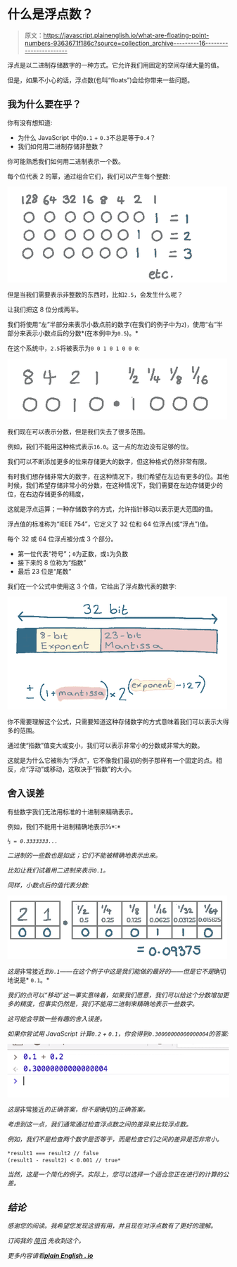 # 什么是浮点数？

> 原文：<https://javascript.plainenglish.io/what-are-floating-point-numbers-9363671f186c?source=collection_archive---------16----------------------->

浮点是以二进制存储数字的一种方式。它允许我们用固定的空间存储大量的值。

但是，如果不小心的话，浮点数(也叫“floats”)会给你带来一些问题。

## 我为什么要在乎？

你有没有想知道:

*   为什么 JavaScript 中的`0.1` + `0.3`不总是等于`0.4`？
*   我们如何用二进制存储非整数？

你可能熟悉我们如何用二进制表示一个数。

每个位代表 2 的幂，通过组合它们，我们可以产生每个整数:

![](img/818e18db0401a85e6617a62220114018.png)

但是当我们需要表示非整数的东西时，比如`2.5`，会发生什么呢？

让我们把这 8 位分成两半。

我们将使用“左”半部分来表示小数点前的数字(在我们的例子中为`2`)，使用“右”半部分来表示小数点后的分数*(在本例中为`0.5`)。*

在这个系统中，`2.5`将被表示为`0 0 1 0 1 0 0 0`:

![](img/6fc019931c53bf626d0d5a33ee6224e4.png)

我们现在可以表示分数，但是我们失去了很多范围。

例如，我们不能用这种格式表示`16.0`。这一点的左边没有足够的位。

我们可以不断添加更多的位来存储更大的数字，但这种格式仍然非常有限。

有时我们想存储非常大的数字，在这种情况下，我们希望在左边有更多的位。其他时候，我们希望存储非常小的分数，在这种情况下，我们需要在左边存储更少的位，在右边存储更多的精度，

这就是浮点运算；一种存储数字的方式，允许指针移动以表示更大范围的值。

浮点值的标准称为“IEEE 754”，它定义了 32 位和 64 位浮点(或“浮点”)值。

每个 32 或 64 位浮点被分成 3 个部分。

*   第一位代表“符号”；`0`为正数，或`1`为负数
*   接下来的 8 位称为“指数”
*   最后 23 位是“尾数”

我们在一个公式中使用这 3 个值，它给出了浮点数代表的数字:

![](img/6cc4d068cc58bde233d6dbbaed08eddb.png)

你不需要理解这个公式，只需要知道这种存储数字的方式意味着我们可以表示大得多的范围。

通过使“指数”值变大或变小，我们可以表示非常小的分数或非常大的数。

这就是为什么它被称为“浮点”，它不像我们最初的例子那样有一个固定的点。相反，点“浮动”或移动，这取决于“指数”的大小。

## 舍入误差

有些数字我们无法用标准的十进制来精确表示。

例如，我们不能用十进制精确地表示⅓*:*

*`⅓ = 0.3333333...`*

*二进制的一些数也是如此；它们不能被精确地表示出来。*

*比如让我们试着用二进制来表示`0.1`。*

*同样，小数点后的值代表分数:*

*![](img/5fc99e22c95477ad146cacc7a9d23dd7.png)*

*这是*非常接近*到`0.1`——在这个例子中这是我们能做的最好的——但是它不是*确切地说是* `0.1`。*

*我们的点可以“移动”这一事实意味着，如果我们愿意，我们可以给这个分数增加更多的精度，但事实仍然是，我们不能用二进制来精确地表示一些数字。*

*这可能会导致一些有趣的舍入误差。*

*如果你尝试用 JavaScript 计算`0.2` + `0.1`，你会得到`0.30000000000000004`的答案:*

*![](img/2de6c1e3a56a784efdd0d93d8de8a32e.png)*

*这是*非常接近*的正确答案，但不是*确切的*正确答案。*

*考虑到这一点，我们通常通过检查浮点数之间的差异来比较浮点数。*

*例如，我们不是检查两个数字是否等于，而是检查它们之间的差异是否非常小。*

```
*result1 === result2 // false
(result1 - result2) < 0.001 // true*
```

*当然，这是一个简化的例子。实际上，您可以选择一个适合您正在进行的计算的公差。*

## *结论*

*感谢您的阅读。我希望您发现这很有用，并且现在对浮点数有了更好的理解。*

**订阅我的* [*简讯*](https://www.baseclass.io/newsletter/) *先收到这个。**

**更多内容请看*[***plain English . io***](http://plainenglish.io)*